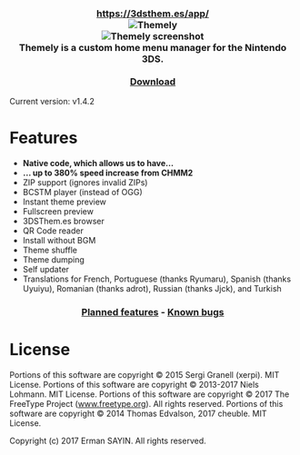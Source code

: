 <h3 align="center"><a href="https://3dsthem.es/app/">https://3dsthem.es/app/</a><br/>
<img src="https://3dsthem.es/app/banner.png" alt="Themely"/><br/>
<img src="https://3dsthem.es/app/screenshot.png" alt="Themely screenshot"/><br/>
<b>Themely</b> is a custom home menu manager for the Nintendo 3DS.<br/><br/>
<a href="https://github.com/ErmanSayin/Themely/releases/latest">Download</a></h3>

Current version: v1.4.2

# Features
- **Native code, which allows us to have...**
- **... up to 380% speed increase from CHMM2**
- ZIP support (ignores invalid ZIPs)
- BCSTM player (instead of OGG)
- Instant theme preview
- Fullscreen preview
- 3DSThem.es browser
- QR Code reader
- Install without BGM
- Theme shuffle
- Theme dumping
- Self updater
- Translations for French, Portuguese (thanks Ryumaru), Spanish (thanks Uyuiyu), Romanian (thanks adrot), Russian (thanks Jjck), and Turkish

<h3 align="center">
<a href="https://github.com/ErmanSayin/Themely/issues?q=is%3Aissue+is%3Aopen+label%3Aenhancement">Planned features</a> - <a href="https://github.com/ErmanSayin/Themely/issues?q=is%3Aissue+is%3Aopen+label%3Abug">Known bugs</a>
</h3>

# License
Portions of this software are copyright © 2015 Sergi Granell (xerpi). MIT License.
Portions of this software are copyright © 2013-2017 Niels Lohmann. MIT License.
Portions of this software are copyright © 2017 The FreeType Project (www.freetype.org). All rights reserved.
Portions of this software are copyright © 2014 Thomas Edvalson, 2017 cheuble. MIT License.

Copyright (c) 2017 Erman SAYIN. All rights reserved.

